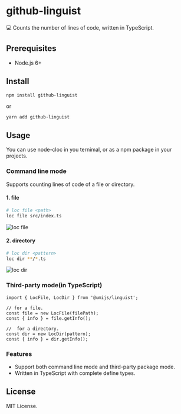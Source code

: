 # github-linguist

💻 Counts the number of lines of code, written in TypeScript.

## Prerequisites

- Node.js 6+

## Install

```bash
npm install github-linguist
```

or

```
yarn add github-linguist
```

## Usage

You can use node-cloc in you ternimal, or as a npm package in your projects.

### Command line mode

Supports counting lines of code of a file or directory.

#### 1. file

```bash
# loc file <path>
loc file src/index.ts
```

![loc file <path>](https://user-images.githubusercontent.com/3739221/31838697-9fdec114-b5a3-11e7-890e-795444bc9400.png)

#### 2. directory

```bash
# loc dir <pattern>
loc dir **/*.ts
```

![loc dir <pattern>](https://user-images.githubusercontent.com/3739221/31838695-9f94a340-b5a3-11e7-914a-91629d2cfa9f.png)

### Third-party mode(in TypeScript)

```
import { LocFile, LocDir } from '@umijs/linguist';

// for a file.
const file = new LocFile(filePath);
const { info } = file.getInfo();

//  for a directory.
const dir = new LocDir(pattern);
const { info } = dir.getInfo();
```

### Features

- Support both command line mode and third-party package mode.
- Written in TypeScript with complete define types.

## License

MIT License.
